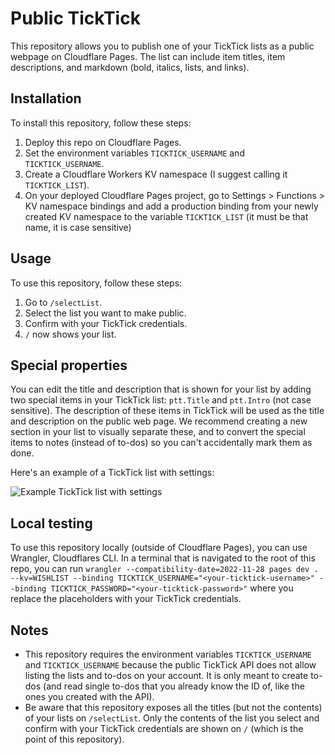 # Public TickTick

This repository allows you to publish one of your TickTick lists as a public webpage on Cloudflare Pages. The list can include item titles, item descriptions, and markdown (bold, italics, lists, and links).

## Installation

To install this repository, follow these steps:

1. Deploy this repo on Cloudflare Pages.
2. Set the environment variables `TICKTICK_USERNAME` and `TICKTICK_USERNAME`.
3. Create a Cloudflare Workers KV namespace (I suggest calling it `TICKTICK_LIST`).
4. On your deployed Cloudflare Pages project, go to Settings > Functions > KV namespace bindings and add a production binding from your newly created KV namespace to the variable `TICKTICK_LIST` (it must be that name, it is case sensitive)

## Usage

To use this repository, follow these steps:

1. Go to `/selectList`.
2. Select the list you want to make public.
3. Confirm with your TickTick credentials.
4. `/` now shows your list.

## Special properties

You can edit the title and description that is shown for your list by adding two special items in your TickTick list: `ptt.Title` and `ptt.Intro` (not case sensitive). The description of these items in TickTick will be used as the title and description on the public web page. We recommend creating a new section in your list to visually separate these, and to convert the special items to notes (instead of to-dos) so you can't accidentally mark them as done.

Here's an example of a TickTick list with settings:

![Example TickTick list with settings](https://i.imgur.com/wZglKxl.png)

## Local testing

To use this repository locally (outside of Cloudflare Pages), you can use Wrangler, Cloudflares CLI. In a terminal that is navigated to the root of this repo, you can run `wrangler --compatibility-date=2022-11-28 pages dev . --kv=WISHLIST --binding TICKTICK_USERNAME="<your-ticktick-username>" --binding TICKTICK_PASSWORD="<your-ticktick-password>"` where you replace the placeholders with your TickTick credentials.

## Notes

- This repository requires the environment variables `TICKTICK_USERNAME` and `TICKTICK_USERNAME` because the public TickTick API does not allow listing the lists and to-dos on your account. It is only meant to create to-dos (and read single to-dos that you already know the ID of, like the ones you created with the API).
- Be aware that this repository exposes all the titles (but not the contents) of your lists on `/selectList`. Only the contents of the list you select and confirm with your TickTick credentials are shown on `/` (which is the point of this repository).